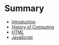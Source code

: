 # Summary

* [Introduction](README.md)
* [History of Computing](theory_and_history\history-of-computing.md)
* [HTML](html\introduction.md)
* [JavaScript](javascript\introduction.md)
